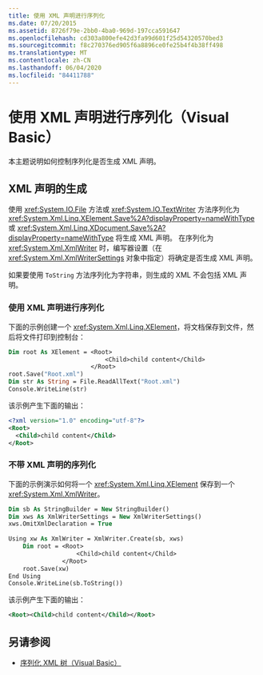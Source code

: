 ```yaml
---
title: 使用 XML 声明进行序列化
ms.date: 07/20/2015
ms.assetid: 8726f79e-2bb0-4ba0-969d-197cca591647
ms.openlocfilehash: cd303a800efe42d3fa99d601f25d54320570bed3
ms.sourcegitcommit: f8c270376ed905f6a8896ce0fe25b4f4b38ff498
ms.translationtype: MT
ms.contentlocale: zh-CN
ms.lasthandoff: 06/04/2020
ms.locfileid: "84411788"
---
```

# <a name="serializing-with-an-xml-declaration-visual-basic"></a>使用 XML 声明进行序列化（Visual Basic）
本主题说明如何控制序列化是否生成 XML 声明。  
  
## <a name="xml-declaration-generation"></a>XML 声明的生成  
 使用 <xref:System.IO.File> 方法或 <xref:System.IO.TextWriter> 方法序列化为 <xref:System.Xml.Linq.XElement.Save%2A?displayProperty=nameWithType> 或 <xref:System.Xml.Linq.XDocument.Save%2A?displayProperty=nameWithType> 将生成 XML 声明。 在序列化为 <xref:System.Xml.XmlWriter> 时，编写器设置（在 <xref:System.Xml.XmlWriterSettings> 对象中指定）将确定是否生成 XML 声明。  
  
 如果要使用 `ToString` 方法序列化为字符串，则生成的 XML 不会包括 XML 声明。  
  
### <a name="serializing-with-an-xml-declaration"></a>使用 XML 声明进行序列化  
 下面的示例创建一个 <xref:System.Xml.Linq.XElement>，将文档保存到文件，然后将文件打印到控制台：  
  
```vb  
Dim root As XElement = <Root>  
                           <Child>child content</Child>  
                       </Root>  
root.Save("Root.xml")  
Dim str As String = File.ReadAllText("Root.xml")  
Console.WriteLine(str)  
```  
  
 该示例产生下面的输出：  
  
```xml  
<?xml version="1.0" encoding="utf-8"?>  
<Root>  
  <Child>child content</Child>  
</Root>  
```  
  
### <a name="serializing-without-an-xml-declaration"></a>不带 XML 声明的序列化  
 下面的示例演示如何将一个 <xref:System.Xml.Linq.XElement> 保存到一个 <xref:System.Xml.XmlWriter>。  
  
```vb  
Dim sb As StringBuilder = New StringBuilder()  
Dim xws As XmlWriterSettings = New XmlWriterSettings()  
xws.OmitXmlDeclaration = True  
  
Using xw As XmlWriter = XmlWriter.Create(sb, xws)  
    Dim root = <Root>  
                   <Child>child content</Child>  
               </Root>  
    root.Save(xw)  
End Using  
Console.WriteLine(sb.ToString())  
```  
  
 该示例产生下面的输出：  
  
```xml  
<Root><Child>child content</Child></Root>  
```  
  
## <a name="see-also"></a>另请参阅

- [序列化 XML 树（Visual Basic）](serializing-xml-trees.md)
